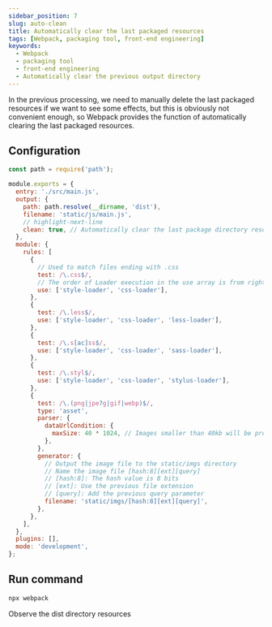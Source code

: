```yaml
---
sidebar_position: 7
slug: auto-clean
title: Automatically clear the last packaged resources
tags: [Webpack, packaging tool, front-end engineering]
keywords:
  - Webpack
  - packaging tool
  - front-end engineering
  - Automatically clear the previous output directory
---
```


In the previous processing, we need to manually delete the last packaged resources if we want to see some effects, but this is obviously not convenient enough, so Webpack provides the function of automatically clearing the last packaged resources.

## Configuration

```js title="webpack.config.js"
const path = require('path');

module.exports = {
  entry: './src/main.js',
  output: {
    path: path.resolve(__dirname, 'dist'),
    filename: 'static/js/main.js',
    // highlight-next-line
    clean: true, // Automatically clear the last package directory resources
  },
  module: {
    rules: [
      {
        // Used to match files ending with .css
        test: /\.css$/,
        // The order of Loader execution in the use array is from right to left
        use: ['style-loader', 'css-loader'],
      },
      {
        test: /\.less$/,
        use: ['style-loader', 'css-loader', 'less-loader'],
      },
      {
        test: /\.s[ac]ss$/,
        use: ['style-loader', 'css-loader', 'sass-loader'],
      },
      {
        test: /\.styl$/,
        use: ['style-loader', 'css-loader', 'stylus-loader'],
      },
      {
        test: /\.(png|jpe?g|gif|webp)$/,
        type: 'asset',
        parser: {
          dataUrlCondition: {
            maxSize: 40 * 1024, // Images smaller than 40kb will be processed with base64
          },
        },
        generator: {
          // Output the image file to the static/imgs directory
          // Name the image file [hash:8][ext][query]
          // [hash:8]: The hash value is 8 bits
          // [ext]: Use the previous file extension
          // [query]: Add the previous query parameter
          filename: 'static/imgs/[hash:8][ext][query]',
        },
      },
    ],
  },
  plugins: [],
  mode: 'development',
};
```

## Run command

```bash
npx webpack
```

Observe the dist directory resources
